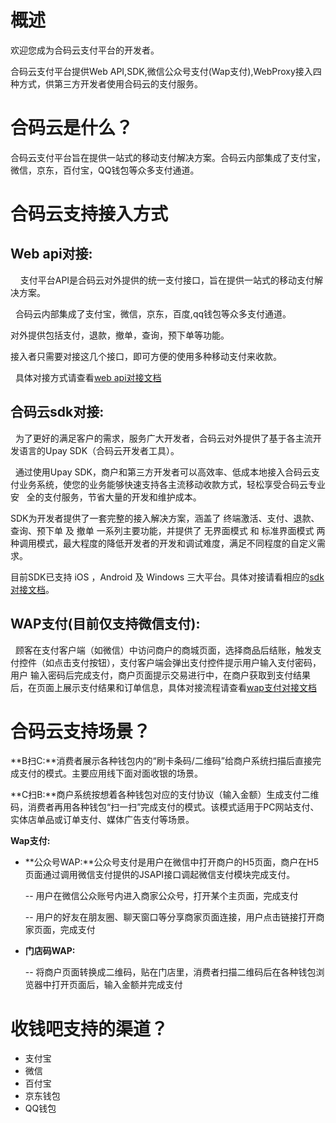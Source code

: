 # 概述

欢迎您成为合码云支付平台的开发者。

合码云支付平台提供Web API,SDK,微信公众号支付(Wap支付),WebProxy接入四种方式，供第三方开发者使用合码云的支付服务。

# 合码云是什么？
合码云支付平台旨在提供一站式的移动支付解决方案。合码云内部集成了支付宝，微信，京东，百付宝，QQ钱包等众多支付通道。

# 合码云支持接入方式
## Web api对接:
   
   支付平台API是合码云对外提供的统一支付接口，旨在提供一站式的移动支付解决方案。
   
   合码云内部集成了支付宝，微信，京东，百度,qq钱包等众多支付通道。
   
   对外提供包括支付，退款，撤单，查询，预下单等功能。
   
   接入者只需要对接这几个接口，即可方便的使用多种移动支付来收款。
   
   具体对接方式请查看[web api对接文档](https://wosai.gitbooks.io/hemayun-doc/content/zh-cn/api/apiflow.html)
   
## 合码云sdk对接:

   为了更好的满足客户的需求，服务广大开发者，合码云对外提供了基于各主流开发语言的Upay SDK（合码云开发者工具）。
   
   通过使用Upay SDK，商户和第三方开发者可以高效率、低成本地接入合码云支付业务系统，使您的业务能够快速支持各主流移动收款方式，轻松享受合码云专业安   全的支付服务，节省大量的开发和维护成本。
  
   SDK为开发者提供了一套完整的接入解决方案，涵盖了 终端激活、支付、退款、查询、预下单 及 撤单 一系列主要功能，并提供了 无界面模式 和 标准界面模式 两种调用模式，最大程度的降低开发者的开发和调试难度，满足不同程度的自定义需求。
   
   目前SDK已支持 iOS ，Android 及 Windows 三大平台。具体对接请看相应的[sdk对接文档](https://wosai.gitbooks.io/hemayun-doc/content/zh-cn/sdk/flow.html)。

## WAP支付(目前仅支持微信支付):

   顾客在支付客户端（如微信）中访问商户的商城页面，选择商品后结账，触发支付控件（如点击支付按钮），支付客户端会弹出支付控件提示用户输入支付密码，用户  输入密码后完成支付，商户页面提示交易进行中，在商户获取到支付结果后，在页面上展示支付结果和订单信息，具体对接流程请查看[wap支付对接文档](https://wosai.gitbooks.io/hemayun-doc/content/zh-cn/api/wap2.html)
   
# 合码云支持场景？

**B扫C:**消费者展示各种钱包内的“刷卡条码/二维码”给商户系统扫描后直接完成支付的模式。主要应用线下面对面收银的场景。

**C扫B:**商户系统按想着各种钱包对应的支付协议（输入金额）生成支付二维码，消费者再用各种钱包“扫一扫”完成支付的模式。该模式适用于PC网站支付、实体店单品或订单支付、媒体广告支付等场景。

**Wap支付:**

- **公众号WAP:**公众号支付是用户在微信中打开商户的H5页面，商户在H5页面通过调用微信支付提供的JSAPI接口调起微信支付模块完成支付。

	-- 用户在微信公众账号内进入商家公众号，打开某个主页面，完成支付

	-- 用户的好友在朋友圈、聊天窗口等分享商家页面连接，用户点击链接打开商家页面，完成支付

- **门店码WAP:**

	-- 将商户页面转换成二维码，贴在门店里，消费者扫描二维码后在各种钱包浏览器中打开页面后，输入金额并完成支付
	

# 收钱吧支持的渠道？
- 支付宝
- 微信
- 百付宝
- 京东钱包
- QQ钱包

